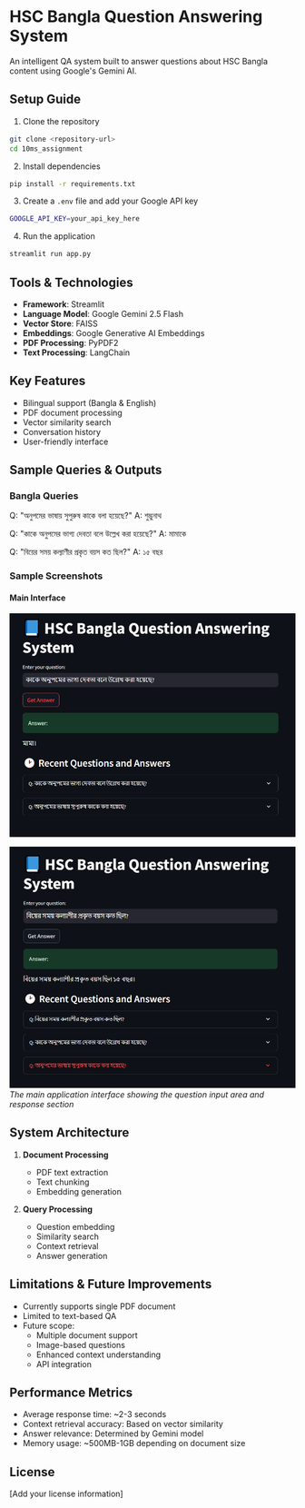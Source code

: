 # HSC Bangla Question Answering System

An intelligent QA system built to answer questions about HSC Bangla content using Google's Gemini AI.

## Setup Guide

1. Clone the repository
```bash
git clone <repository-url>
cd 10ms_assignment
```

2. Install dependencies
```bash
pip install -r requirements.txt
```

3. Create a `.env` file and add your Google API key
```bash
GOOGLE_API_KEY=your_api_key_here
```

4. Run the application
```bash
streamlit run app.py
```

## Tools & Technologies

- **Framework**: Streamlit
- **Language Model**: Google Gemini 2.5 Flash
- **Vector Store**: FAISS
- **Embeddings**: Google Generative AI Embeddings
- **PDF Processing**: PyPDF2
- **Text Processing**: LangChain

## Key Features

- Bilingual support (Bangla & English)
- PDF document processing
- Vector similarity search
- Conversation history
- User-friendly interface

## Sample Queries & Outputs

### Bangla Queries
Q: "অনুপমের ভাষায় সুপুরুষ কাকে বলা হয়েছে?"
A: শুম্ভুনাথ

Q: "কাকে অনুপমের ভাগ্য দেবতা বলে উল্লেখ করা হয়েছে?"
A: মামাকে

Q: "বিয়ের সময় কল্যাণীর প্রকৃত বয়স কত ছিল?"
A: ১৫ বছর

### Sample Screenshots

#### Main Interface

![Main Interface](./assets/image-1.png)


![Main Interface](./assets/image-2.png)
*The main application interface showing the question input area and response section*


## System Architecture

1. **Document Processing**
   - PDF text extraction
   - Text chunking
   - Embedding generation

2. **Query Processing**
   - Question embedding
   - Similarity search
   - Context retrieval
   - Answer generation

## Limitations & Future Improvements

- Currently supports single PDF document
- Limited to text-based QA
- Future scope:
  - Multiple document support
  - Image-based questions
  - Enhanced context understanding
  - API integration

## Performance Metrics

- Average response time: ~2-3 seconds
- Context retrieval accuracy: Based on vector similarity
- Answer relevance: Determined by Gemini model
- Memory usage: ~500MB-1GB depending on document size

## License

[Add your license information]
